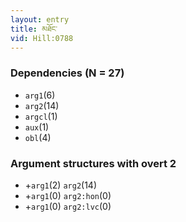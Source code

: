 ```yaml
---
layout: entry
title: མཐོང་
vid: Hill:0788
---
```

### Dependencies (N = 27)
* `arg1`(6)
* `arg2`(14)
* `argcl`(1)
* `aux`(1)
* `obl`(4)
### Argument structures with overt 2
* +`arg1`(2) `arg2`(14)
* +`arg1`(0) `arg2:hon`(0)
* +`arg1`(0) `arg2:lvc`(0)
